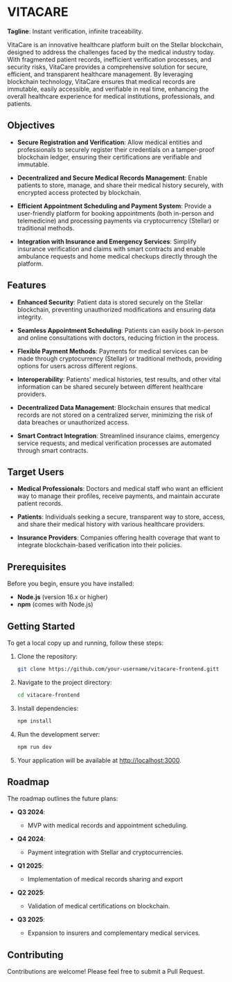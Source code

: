 # VITACARE

**Tagline**: Instant verification, infinite traceability.

VitaCare is an innovative healthcare platform built on the Stellar blockchain, designed to address the challenges faced by the medical industry today. With fragmented patient records, inefficient verification processes, and security risks, VitaCare provides a comprehensive solution for secure, efficient, and transparent healthcare management. By leveraging blockchain technology, VitaCare ensures that medical records are immutable, easily accessible, and verifiable in real time, enhancing the overall healthcare experience for medical institutions, professionals, and patients.

## Objectives

- **Secure Registration and Verification**: Allow medical entities and professionals to securely register their credentials on a tamper-proof blockchain ledger, ensuring their certifications are verifiable and immutable.

- **Decentralized and Secure Medical Records Management**: Enable patients to store, manage, and share their medical history securely, with encrypted access protected by blockchain.

- **Efficient Appointment Scheduling and Payment System**: Provide a user-friendly platform for booking appointments (both in-person and telemedicine) and processing payments via cryptocurrency (Stellar) or traditional methods.

- **Integration with Insurance and Emergency Services**: Simplify insurance verification and claims with smart contracts and enable ambulance requests and home medical checkups directly through the platform.

## Features

- **Enhanced Security**: Patient data is stored securely on the Stellar blockchain, preventing unauthorized modifications and ensuring data integrity.

- **Seamless Appointment Scheduling**: Patients can easily book in-person and online consultations with doctors, reducing friction in the process.

- **Flexible Payment Methods**: Payments for medical services can be made through cryptocurrency (Stellar) or traditional methods, providing options for users across different regions.

- **Interoperability**: Patients' medical histories, test results, and other vital information can be shared securely between different healthcare providers.

- **Decentralized Data Management**: Blockchain ensures that medical records are not stored on a centralized server, minimizing the risk of data breaches or unauthorized access.

- **Smart Contract Integration**: Streamlined insurance claims, emergency service requests, and medical verification processes are automated through smart contracts.

## Target Users

- **Medical Professionals**: Doctors and medical staff who want an efficient way to manage their profiles, receive payments, and maintain accurate patient records.

- **Patients**: Individuals seeking a secure, transparent way to store, access, and share their medical history with various healthcare providers.

- **Insurance Providers**: Companies offering health coverage that want to integrate blockchain-based verification into their policies.

## Prerequisites

Before you begin, ensure you have installed:

- **Node.js** (version 16.x or higher)
- **npm** (comes with Node.js)

## Getting Started

To get a local copy up and running, follow these steps:

1. Clone the repository:
   ```bash
   git clone https://github.com/your-username/vitacare-frontend.gitt
   ```
2. Navigate to the project directory:
   ```bash
   cd vitacare-frontend
   ```
3. Install dependencies:
   ```bash
   npm install
   ```
4. Run the development server:
   ```bash
   npm run dev
   ```
5. Your application will be available at [http://localhost:3000](http://localhost:3000).

## Roadmap

The roadmap outlines the future plans:

- **Q3 2024**: 
   - MVP with medical records and appointment scheduling.

- **Q4 2024**: 
   - Payment integration with Stellar and cryptocurrencies.

- **Q1 2025**: 
   -  Implementation of medical records sharing and export

- **Q2 2025**: 
   - Validation of medical certifications on blockchain.

- **Q3 2025**: 
   - Expansion to insurers and complementary medical services.

## Contributing

Contributions are welcome! Please feel free to submit a Pull Request.